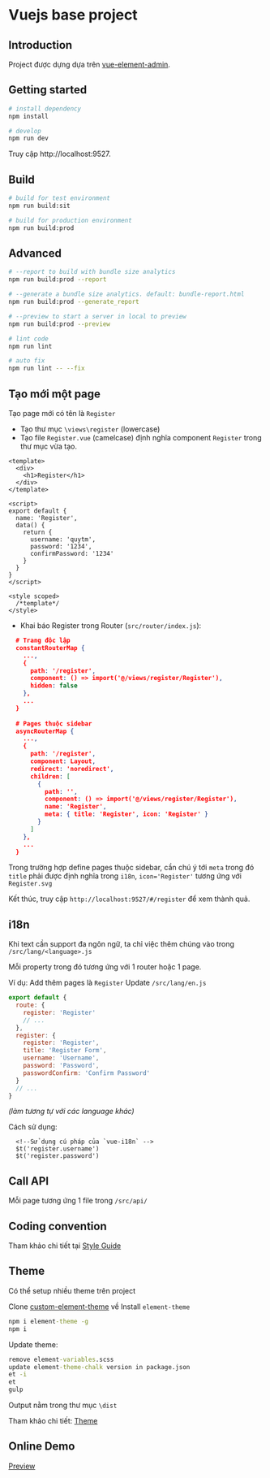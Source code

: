 # Vuejs base project

## Introduction

Project được dựng dựa trên [vue-element-admin](http://panjiachen.github.io/vue-element-admin). 

## Getting started

```bash
# install dependency
npm install

# develop
npm run dev
```

Truy cập http://localhost:9527.

## Build

```bash
# build for test environment
npm run build:sit

# build for production environment
npm run build:prod
```

## Advanced

```bash
# --report to build with bundle size analytics
npm run build:prod --report

# --generate a bundle size analytics. default: bundle-report.html
npm run build:prod --generate_report

# --preview to start a server in local to preview
npm run build:prod --preview

# lint code
npm run lint

# auto fix
npm run lint -- --fix
```

## Tạo mới một page

Tạo page mới có tên là `Register`

- Tạo thư mục `\views\register` (lowercase)
- Tạo file `Register.vue` (camelcase) định nghĩa component `Register` trong thư mục vừa tạo.

```vue
<template>
  <div>
    <h1>Register</h1>
  </div>
</template>

<script>
export default {
  name: 'Register',
  data() {
    return {
      username: 'quytm',
      password: '1234',
      confirmPassword: '1234'
    }
  }
}
</script>

<style scoped>
  /*template*/
</style>
``` 

- Khai báo Register trong Router (`src/router/index.js`):


```json
  # Trang độc lập
  constantRouterMap {
    ...,
    {
      path: '/register',
      component: () => import('@/views/register/Register'),
      hidden: false
    },
    ...
  }
  
  # Pages thuộc sidebar
  asyncRouterMap {
    ...,
    {
      path: '/register',
      component: Layout,
      redirect: 'noredirect',
      children: [
        {
          path: '',
          component: () => import('@/views/register/Register'),
          name: 'Register',
          meta: { title: 'Register', icon: 'Register' }
        }
      ]
    },
    ...
  }
```

Trong trường hợp define pages thuộc sidebar, cần chú ý tới `meta` trong đó `title`
phải được định nghĩa trong `i18n`, `icon='Register'` tương ứng với `Register.svg`

Kết thúc, truy cập `http://localhost:9527/#/register` để xem thành quả.

## i18n

Khi text cần support đa ngôn ngữ, ta chỉ việc thêm chúng vào trong `/src/lang/<language>.js`

Mỗi property trong đó tương ứng với 1 router hoặc 1 page.

Ví dụ: Add thêm pages là `Register`
Update `/src/lang/en.js`
```js
export default {
  route: {
    register: 'Register'
    // ...
  },
  register: {
    register: 'Register',
    title: 'Register Form',
    username: 'Username',
    password: 'Password',
    passwordConfirm: 'Confirm Password'
  }
  // ...
}
```
*(làm tương tự với các language khác)*

Cách sử dụng:
```vue
  <!--Sử dụng cú pháp của `vue-i18n` -->
  $t('register.username')
  $t('register.password')
```

## Call API

Mỗi page tương ứng 1 file trong `/src/api/`



## Coding convention

Tham khảo chi tiết tại [Style Guide](https://vuejs.org/v2/style-guide/)

## Theme

Có thể setup nhiều theme trên project

Clone [custom-element-theme](https://github.com/PanJiaChen/custom-element-theme) về
Install `element-theme`
```cmd
npm i element-theme -g
npm i
```
Update theme:
```cmd
remove element-variables.scss
update element-theme-chalk version in package.json
et -i
et
gulp
```
Output nằm trong thư mục `\dist`

Tham khảo chi tiết: [Theme](https://panjiachen.github.io/vue-element-admin-site/guide/advanced/theme.html)

## Online Demo

[Preview](http://panjiachen.github.io/vue-element-admin)
